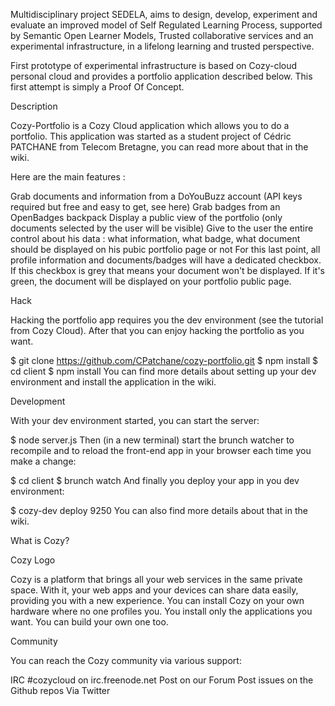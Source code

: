 Multidisciplinary project SEDELA, aims to design, develop, experiment and evaluate an improved model of Self Regulated Learning Process, supported by Semantic Open Learner Models, Trusted collaborative services and an experimental infrastructure, in a lifelong learning and trusted perspective. 


First prototype of experimental infrastructure is based on Cozy-cloud personal cloud and provides a portfolio application described below. This first attempt is simply a Proof Of Concept.

Description

Cozy-Portfolio is a Cozy Cloud application which allows you to do a portfolio. This application was started as a student project of Cédric PATCHANE from Telecom Bretagne, you can read more about that in the wiki.

Here are the main features :

Grab documents and information from a DoYouBuzz account (API keys required but free and easy to get, see here)
Grab badges from an OpenBadges backpack
Display a public view of the portfolio (only documents selected by the user will be visible)
Give to the user the entire control about his data : what information, what badge, what document should be displayed on his pubic portfolio page or not
For this last point, all profile information and documents/badges will have a dedicated checkbox. If this checkbox is grey that means your document won't be displayed. If it's green, the document will be displayed on your portfolio public page.

Hack

Hacking the portfolio app requires you the dev environment (see the tutorial from Cozy Cloud). After that you can enjoy hacking the portfolio as you want.

$ git clone https://github.com/CPatchane/cozy-portfolio.git
$ npm install
$ cd client
$ npm install
You can find more details about setting up your dev environment and install the application in the wiki.

Development

With your dev environment started, you can start the server:

$ node server.js
Then (in a new terminal) start the brunch watcher to recompile and to reload the front-end app in your browser each time you make a change:

$ cd client
$ brunch watch
And finally you deploy your app in you dev environment:

$ cozy-dev deploy 9250
You can also find more details about that in the wiki.

What is Cozy?

Cozy Logo

Cozy is a platform that brings all your web services in the same private space. With it, your web apps and your devices can share data easily, providing you with a new experience. You can install Cozy on your own hardware where no one profiles you. You install only the applications you want. You can build your own one too.

Community

You can reach the Cozy community via various support:

IRC #cozycloud on irc.freenode.net
Post on our Forum
Post issues on the Github repos
Via Twitter

